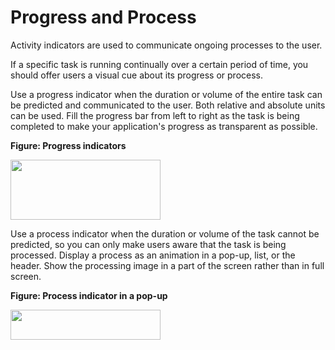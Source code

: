 # Progress and Process

Activity indicators are used to communicate ongoing processes to the user.

If a specific task is running continually over a certain period of time, you should offer users a visual cue about its progress or process.

Use a progress indicator when the duration or volume of the entire task can be predicted and communicated to the user. Both relative and absolute units can be used. Fill the progress bar from left to right as the task is being completed to make your application's progress as transparent as possible.

**Figure: Progress indicators**

<img alt="" height="96" src="media/tizen-lite-ux-design-guide_designlibrary_v1.1_140922_core_29.png" width="240" />

Use a process indicator when the duration or volume of the task cannot be predicted, so you can only make users aware that the task is being processed. Display a process as an animation in a pop-up, list, or the header. Show the processing image in a part of the screen rather than in full screen.

**Figure: Process indicator in a pop-up**

<img alt="" height="48" src="media/tizen-lite-ux-design-guide_designlibrary_v1.1_140922_core_30.png" width="240" />

